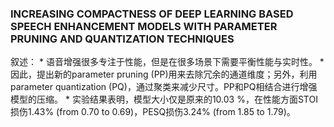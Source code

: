 ### INCREASING COMPACTNESS OF DEEP LEARNING BASED SPEECH ENHANCEMENT MODELS WITH PARAMETER PRUNING AND QUANTIZATION TECHNIQUES

叙述：
    * 语音增强很多专注于性能，但是在很多场景下需要平衡性能与实时性。
    * 因此，提出新的parameter pruning (PP)用来去除冗余的通道维度；另外，利用parameter quantization (PQ)，通过聚类来减少尺寸。PP和PQ相结合进行增强模型的压缩。
    * 实验结果表明，模型大小仅是原来的10.03 %，在性能方面STOI损伤1.43% (from 0.70 to 0.69)，PESQ损伤3.24% (from 1.85 to 1.79)。 
